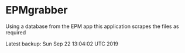 # EPMgrabber
Using a database from the EPM app this application scrapes the files as required


Latest backup: Sun Sep 22 13:04:02 UTC 2019
